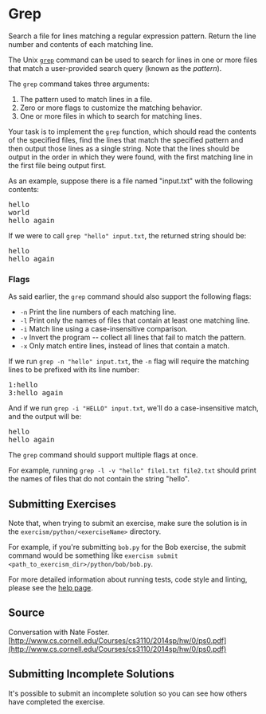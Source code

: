 # Grep

Search a file for lines matching a regular expression pattern. Return the line
number and contents of each matching line.

The Unix [`grep`](http://pubs.opengroup.org/onlinepubs/9699919799/utilities/grep.html) command can be used to search for lines in one or more files 
that match a user-provided search query (known as the *pattern*).

The `grep` command takes three arguments:

1. The pattern used to match lines in a file. 
2. Zero or more flags to customize the matching behavior.
3. One or more files in which to search for matching lines. 

Your task is to implement the `grep` function, which should read the contents
of the specified files, find the lines that match the specified pattern
and then output those lines as a single string. Note that the lines should
be output in the order in which they were found, with the first matching line
in the first file being output first.

As an example, suppose there is a file named "input.txt" with the following contents:

<pre>
hello
world
hello again
</pre>

If we were to call `grep "hello" input.txt`, the returned string should be:

<pre>
hello
hello again
</pre>

### Flags

As said earlier, the `grep` command should also support the following flags:

- `-n` Print the line numbers of each matching line.
- `-l` Print only the names of files that contain at least one matching line.
- `-i` Match line using a case-insensitive comparison.
- `-v` Invert the program -- collect all lines that fail to match the pattern.
- `-x` Only match entire lines, instead of lines that contain a match.

If we run `grep -n "hello" input.txt`, the `-n` flag will require the matching
lines to be prefixed with its line number:

<pre>
1:hello
3:hello again
</pre>

And if we run `grep -i "HELLO" input.txt`, we'll do a case-insensitive match, 
and the output will be:

<pre>
hello
hello again
</pre>

The `grep` command should support multiple flags at once.

For example, running `grep -l -v "hello" file1.txt file2.txt` should
print the names of files that do not contain the string "hello".

## Submitting Exercises

Note that, when trying to submit an exercise, make sure the solution is in the `exercism/python/<exerciseName>` directory.

For example, if you're submitting `bob.py` for the Bob exercise, the submit command would be something like `exercism submit <path_to_exercism_dir>/python/bob/bob.py`.


For more detailed information about running tests, code style and linting,
please see the [help page](http://exercism.io/languages/python).

## Source

Conversation with Nate Foster. [http://www.cs.cornell.edu/Courses/cs3110/2014sp/hw/0/ps0.pdf](http://www.cs.cornell.edu/Courses/cs3110/2014sp/hw/0/ps0.pdf)

## Submitting Incomplete Solutions
It's possible to submit an incomplete solution so you can see how others have completed the exercise.
